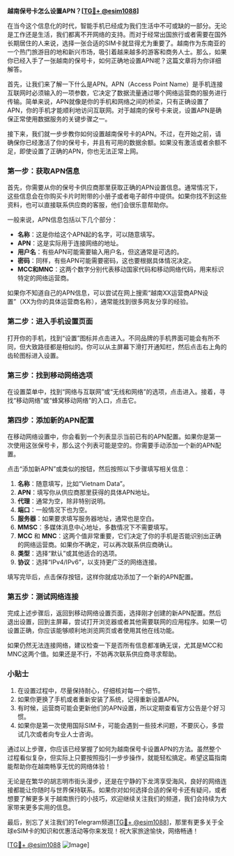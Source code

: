 **越南保号卡怎么设置APN？[[TG💪+ @esim1088](https://t.me/s/esim1088)]**

在当今这个信息化的时代，智能手机已经成为我们生活中不可或缺的一部分。无论是工作还是生活，我们都离不开网络的支持。而对于经常出国旅行或者需要在国外长期居住的人来说，选择一张合适的SIM卡就显得尤为重要了。越南作为东南亚的一个热门旅游目的地和新兴市场，吸引着越来越多的游客和商务人士。那么，如果你已经入手了一张越南的保号卡，如何正确地设置APN呢？这篇文章将为你详细解答。

首先，让我们来了解一下什么是APN。APN（Access Point Name）是手机连接互联网时必须输入的一项参数，它决定了数据流量通过哪个网络运营商的服务进行传输。简单来说，APN就像是你的手机和网络之间的桥梁，只有正确设置了APN，你的手机才能顺利地访问互联网。对于越南的保号卡来说，设置APN是确保正常使用数据服务的关键步骤之一。

接下来，我们就一步步教你如何设置越南保号卡的APN。不过，在开始之前，请确保你已经激活了你的保号卡，并且有可用的数据余额。如果没有激活或者余额不足，即使设置了正确的APN，你也无法正常上网。

### 第一步：获取APN信息

首先，你需要从你的保号卡供应商那里获取正确的APN设置信息。通常情况下，这些信息会在你购买卡片时附带的小册子或者电子邮件中提供。如果你找不到这些资料，也可以直接联系供应商的客服，他们会很乐意帮助你。

一般来说，APN信息包括以下几个部分：
- **名称**：这是你给这个APN起的名字，可以随意填写。
- **APN**：这是实际用于连接网络的地址。
- **用户名**：有些APN可能需要输入用户名，但这通常是可选的。
- **密码**：同样，有些APN可能需要密码，这也要根据具体情况决定。
- **MCC和MNC**：这两个数字分别代表移动国家代码和移动网络代码，用来标识特定的网络运营商。

如果你不知道自己的APN信息，可以尝试在网上搜索“越南XX运营商APN设置”（XX为你的具体运营商名称），通常能找到很多网友分享的经验。

### 第二步：进入手机设置页面

打开你的手机，找到“设置”图标并点击进入。不同品牌的手机界面可能会有所不同，但大致路径都是相似的。你可以从主屏幕下滑打开通知栏，然后点击右上角的齿轮图标进入设置。

### 第三步：找到移动网络选项

在设置菜单中，找到“网络与互联网”或“无线和网络”的选项，点击进入。接着，寻找“移动网络”或“蜂窝移动网络”的入口，点击它。

### 第四步：添加新的APN配置

在移动网络设置中，你会看到一个列表显示当前已有的APN配置。如果你是第一次使用这张保号卡，那么这个列表可能是空的。你需要手动添加一个新的APN配置。

点击“添加新APN”或类似的按钮，然后按照以下步骤填写相关信息：

1. **名称**：随意填写，比如“Vietnam Data”。
2. **APN**：填写你从供应商那里获得的具体APN地址。
3. **代理**：通常为空，除非特别说明。
4. **端口**：一般情况下也为空。
5. **服务器**：如果要求填写服务器地址，通常也是空白。
6. **MMSC**：多媒体消息中心地址，多数情况下不需要填写。
7. **MCC** 和 **MNC**：这两个值非常重要，它们决定了你的手机是否能识别出正确的网络运营商。如果你不确定，可以再次联系供应商确认。
8. **类型**：选择“默认”或其他适合的选项。
9. **协议**：选择“IPv4/IPv6”，以支持更广泛的网络连接。

填写完毕后，点击保存按钮，这样你就成功添加了一个新的APN配置。

### 第五步：测试网络连接

完成上述步骤后，返回到移动网络设置页面，选择刚才创建的新APN配置。然后退出设置，回到主屏幕，尝试打开浏览器或者其他需要联网的应用程序。如果一切设置正确，你应该能够顺利地浏览网页或者使用其他在线功能。

如果仍然无法连接网络，建议检查一下是否所有信息都准确无误，尤其是MCC和MNC这两个值。如果还是不行，不妨再次联系供应商寻求帮助。

### 小贴士

1. 在设置过程中，尽量保持耐心，仔细核对每一个细节。
2. 如果你更换了手机或者重新安装了系统，记得重新设置APN。
3. 有时候，运营商可能会更新他们的APN设置，所以定期查看官方公告是个好习惯。
4. 如果你是第一次使用国际SIM卡，可能会遇到一些技术问题，不要灰心，多尝试几次或者向专业人士咨询。

通过以上步骤，你应该已经掌握了如何为越南保号卡设置APN的方法。虽然整个过程看似复杂，但实际上只要按照指引一步步操作，就能轻松搞定。希望这篇指南能帮助你在越南畅享无忧的网络体验！

无论是在繁华的胡志明市街头漫步，还是在宁静的下龙湾享受海风，良好的网络连接都能让你随时与世界保持联系。如果你对如何选择合适的保号卡还有疑问，或者想要了解更多关于越南旅行的小技巧，欢迎继续关注我们的频道，我们会持续为大家带来更多实用的信息。

最后，别忘了关注我们的Telegram频道[[TG💪+ @esim1088](https://t.me/s/esim1088)]，那里有更多关于全球eSIM卡的知识和优惠活动等你来发现！祝大家旅途愉快，网络畅通！

[[TG💪+ @esim1088](https://t.me/s/esim1088) ![Image](https://i.postimg.cc/4NQfJmqS/Snipaste-2025-05-13-00-14-12.png)]